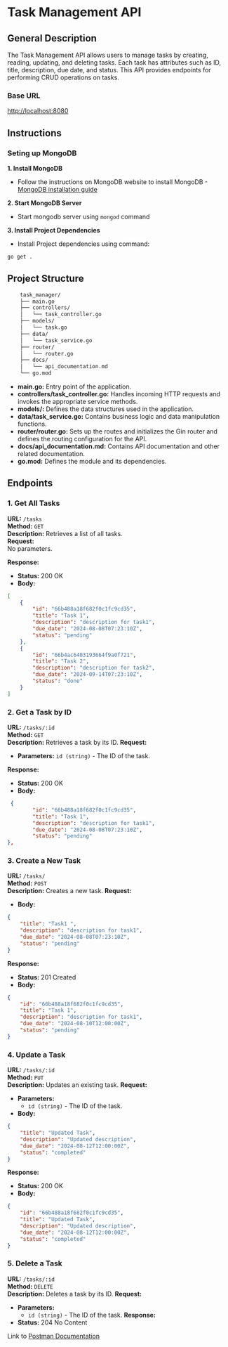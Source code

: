 # Task Management API

## General Description
The Task Management API allows users to manage tasks by creating, reading, updating, and deleting tasks. Each task has attributes such as ID, title, description, due date, and status. This API provides endpoints for performing CRUD operations on tasks.

### Base URL

[http://localhost:8080](http://localhost:8080)

## Instructions
### Seting up MongoDB
**1. Install MongoDB**
- Follow the instructions on MongoDB website to install MongoDB - [MongoDB installation guide](https://www.mongodb.com/docs/manual/installation/)

**2. Start MongoDB Server**
- Start mongodb server using `mongod` command

**3. Install Project Dependencies**
- Install Project dependencies using command:
```sh
go get .
```

## Project Structure
```sh
    task_manager/
    ├── main.go
    ├── controllers/
    │   └── task_controller.go
    ├── models/
    │   └── task.go
    ├── data/
    │   └── task_service.go
    ├── router/
    │   └── router.go
    ├── docs/
    │   └── api_documentation.md
    └── go.mod
```

- **main.go:** Entry point of the application.
- **controllers/task_controller.go:** Handles incoming HTTP requests and invokes the appropriate service methods.
- **models/:** Defines the data structures used in the application.
- **data/task_service.go:** Contains business logic and data manipulation functions.
- **router/router.go:** Sets up the routes and initializes the Gin router and defines the routing configuration for the API.
- **docs/api_documentation.md:** Contains API documentation and other related documentation.
- **go.mod:** Defines the module and its dependencies.


## Endpoints

### 1. Get All Tasks
**URL:** `/tasks`  
**Method:** `GET`  
**Description:** Retrieves a list of all tasks.  
**Request:**  
No parameters.

**Response:**
- **Status:** 200 OK
- **Body:**
```json
[
    {
        "id": "66b488a18f682f0c1fc9cd35",
        "title": "Task 1",
        "description": "description for task1",
        "due_date": "2024-08-08T07:23:10Z",
        "status": "pending"
    },
    {
        "id": "66b4ac6403193664f9a0f721",
        "title": "Task 2",
        "description": "description for task2",
        "due_date": "2024-09-14T07:23:10Z",
        "status": "done"
    }
]
```

### 2. Get a Task by ID
**URL:** `/tasks/:id`  
**Method:** `GET`  
**Description:**  Retrieves a task by its ID.
**Request:** 
- **Parameters:** `id (string)` - The ID of the task.

**Response:**
- **Status:** 200 OK
- **Body:**
```json
 {
        "id": "66b488a18f682f0c1fc9cd35",
        "title": "Task 1",
        "description": "description for task1",
        "due_date": "2024-08-08T07:23:10Z",
        "status": "pending"
},
```
### 3. Create a New Task
**URL:** `/tasks/`  
**Method:** `POST`  
**Description:**  Creates a new task.
**Request:** 
- **Body:**
```json
{
    "title": "Task1 ",
    "description": "description for task1",
    "due_date": "2024-08-08T07:23:10Z",
    "status": "pending"
}
```
**Response:**
- **Status:** 201 Created
- **Body:**
```json
{
    "id": "66b488a18f682f0c1fc9cd35",
    "title": "Task 1",
    "description": "description for task1",
    "due_date": "2024-08-10T12:00:00Z",
    "status": "pending"
}
```
### 4. Update a Task
**URL:** `/tasks/:id`  
**Method:** `PUT`  
**Description:**  Updates an existing task.
**Request:** 
- **Parameters:**
    - `id (string)` - The ID of the task.
- **Body:**
```json
{
    "title": "Updated Task",
    "description": "Updated description",
    "due_date": "2024-08-12T12:00:00Z",
    "status": "completed"
}

```
**Response:**
- **Status:** 200 OK
- **Body:**
```json
{
    "id": "66b488a18f682f0c1fc9cd35",
    "title": "Updated Task",
    "description": "Updated description",
    "due_date": "2024-08-12T12:00:00Z",
    "status": "completed"
}
```

### 5. Delete a Task
**URL:** `/tasks/:id`  
**Method:** `DELETE`  
**Description:**  Deletes a task by its ID.
**Request:** 
- **Parameters:**
    - `id (string)` - The ID of the task.
**Response:**
- **Status:** 204 No Content


Link to [Postman Documentation](https://documenter.getpostman.com/view/25805253/2sA3s4nquu)
